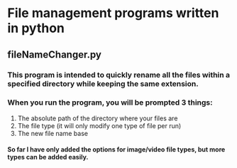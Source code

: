 # File management programs written in python


## **fileNameChanger.py**

### This program is intended to quickly rename all the files within a specified directory while keeping the same extension.
### When you run the program, you will be prompted 3 things:
1. The absolute path of the directory where your files are
2. The file type (it will only modify one type of file per run)
3. The new file name base

#### So far I have only added the options for image/video file types, but more types can be added easily.


